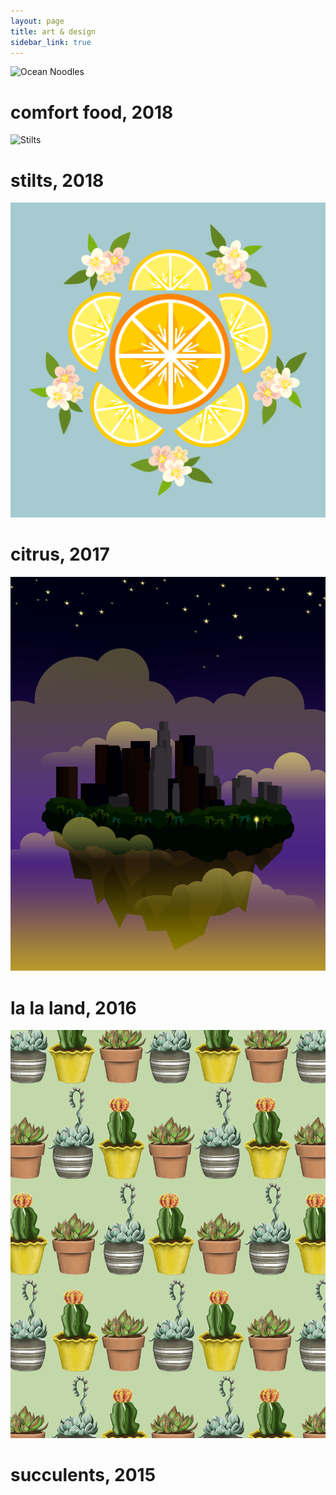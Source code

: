 ```yaml
---
layout: page
title: art & design
sidebar_link: true
---
```


<img src="assets/art/oceannoodles.png" alt="Ocean Noodles" class="art vertical">
<h1 class="art">comfort food, 2018</h1>

<img src="assets/art/stilts.png" alt="Stilts" class="art">
<h1 class="art">stilts, 2018</h1>

<img src="assets/art/citrus.png" alt="Citrus" class="art vertical">
<h1 class="art">citrus, 2017</h1>

<img src="assets/art/lalaland.png" alt="La La Land" class="art vertical">
<h1 class="art">la la land, 2016</h1>

<img src="assets/art/succulents.jpg" alt="Succulents" class="art vertical">
<h1 class="art">succulents, 2015</h1>
